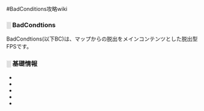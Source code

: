 #BadConditions攻略wiki
### ░ BadCondtions
BadCondtions(以下BC)は、マップからの脱出をメインコンテンツとした脱出型FPSです。
### ░ 基礎情報
- 
- 
- 
- 
- 
